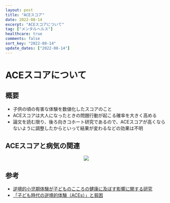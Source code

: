 ```yaml
---
layout: post
title: "ACEスコア"
date: 2022-08-14
excerpt: "ACEスコアについて"
tag: ["メンタルヘルス"]
healthcare: true
comments: false
sort_key: "2022-08-14"
update_dates: ["2022-08-14"]
---
```


# ACEスコアについて

## 概要
 - 子供の頃の有害な体験を数値化したスコアのこと
 - ACEスコアは大人になったときの問題行動が起こる確率を大きく高める
 - 論文を読む限り、後ろ向きコホート研究であるので、ACEスコアが高くならないように調整したからといって結果が変わるなどの効果は不明

## ACEスコアと病気の関連

<div align="center">
  <img src="https://user-images.githubusercontent.com/4949982/184525024-768f54e9-d75f-4906-b62a-2309e57ea2e6.png">
</div>

## 参考
 - [逆境的小児期体験が子どものこころの健康に及ぼす影響に関する研究](https://mhlw-grants.niph.go.jp/system/files/2019/192011/201907005B_upload/201907005B0011.pdf)
 - [「子ども時代の逆境的体験（ACEs）」と貧困](https://www.jstage.jst.go.jp/article/tits/22/10/22_10_39/_pdf)
